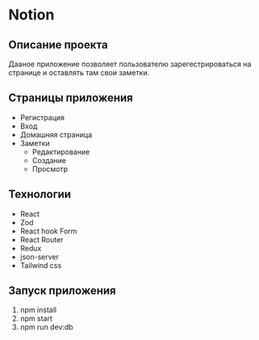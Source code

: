 # Notion

## Описание проекта

Дааное приложение позволяет пользователю зарегестрироваться на странице и оставлять там свои заметки.

## Страницы приложения
* Регистрация
* Вход
* Домашняя страница
* Заметки
  - Редактирование
  - Создание
  - Просмотр


## Технологии

* React
* Zod
* React hook Form
* React Router
* Redux
* json-server
* Tailwind css

## Запуск приложения
1. npm install
2. npm start
3. npm run dev:db
